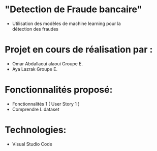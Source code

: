 # "Detection de Fraude bancaire" 
- Utilisation des modèles de machine learning pour la détection des fraudes


# Projet en cours de réalisation par :
- Omar Abdallaoui alaoui Groupe E.
- Aya Lazrak Groupe E.

# Fonctionnalités proposé:
- Fonctionnalités 1 ( User Story 1 )
- Comprendre L dataset 

# Technologies:
- Visual Studio Code

